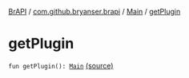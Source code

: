 [BrAPI](../../index.md) / [com.github.bryanser.brapi](../index.md) / [Main](index.md) / [getPlugin](./get-plugin.md)

# getPlugin

`fun getPlugin(): `[`Main`](index.md) [(source)](https://github.com/BryanSer/BrAPI/raw/ver-kotlin/src/main/kotlin/com/github/bryanser/brapi/Main.kt#L27)